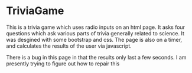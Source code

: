 # TriviaGame



This is a trivia game which uses radio inputs on an html page. It asks four questions which ask various parts of trivia generally related to science.
It was desgined with some bootstrap and css. The page is also on a timer, and calculates the results of the user via javascript.

There is a bug in this page in that the results only last a few seconds. I am presently trying to figure out how to repair this
